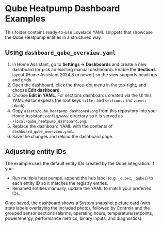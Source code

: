 # Qube Heatpump Dashboard Examples

This folder contains ready-to-use Lovelace YAML snippets that showcase the Qube Heatpump entities in a structured way.

## Using `dashboard_qube_overview.yaml`

1. In Home Assistant, go to **Settings → Dashboards** and create a new dashboard (or pick an existing manual dashboard). Enable the **Sections** layout (Home Assistant 2024.8 or newer) so the view supports headings and grids.
2. Open the dashboard, click the three-dot menu in the top-right, and choose **Edit dashboard**.
3. Choose **Edit in YAML**. For sections dashboards created via the UI this YAML editor expects the root keys `title:` and `sections:` (no `views:` block).
4. Copy `assets/qube_heatpump_dashboard.png` from this repository into your Home Assistant `config/www/` directory so it is served as `/local/qube_heatpump_dashboard.png`.
5. Replace the dashboard YAML with the contents of `dashboard_qube_overview.yaml`.
6. Save the changes and reload the dashboard page.

## Adjusting entity IDs

The example uses the default entity IDs created by the Qube integration. If you:

- Run multiple heat pumps, append the hub label (e.g. `_qube1`, `_qube2`) to each entity ID so it matches the registry entries.
- Renamed entities manually, update the YAML to match your preferred IDs.

Once saved, the dashboard shows a System snapshot picture card (with state labels overlaying the included photo), followed by Controls and the grouped sensor sections (alarms, operating hours, temperature/setpoints, power/energy, performance metrics, binary inputs, and diagnostics).
